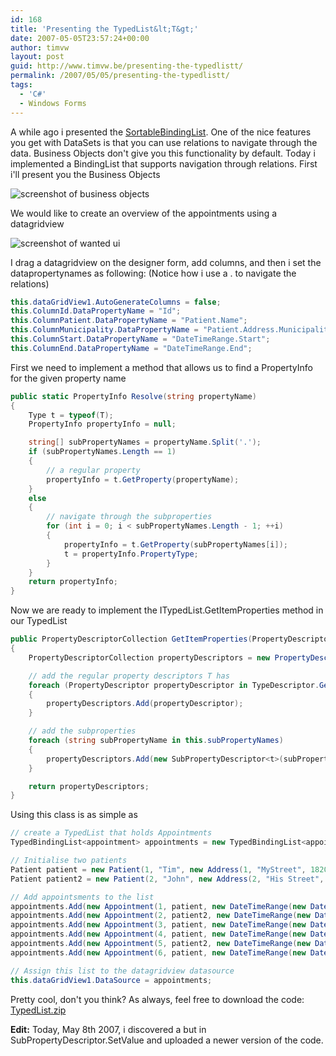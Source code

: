 ```yaml
---
id: 168
title: 'Presenting the TypedList&lt;T&gt;'
date: 2007-05-05T23:57:24+00:00
author: timvw
layout: post
guid: http://www.timvw.be/presenting-the-typedlistt/
permalink: /2007/05/05/presenting-the-typedlistt/
tags:
  - 'C#'
  - Windows Forms
---
```

A while ago i presented the [SortableBindingList](http://www.timvw.be/presenting-the-sortablebindinglistt/). One of the nice features you get with DataSets is that you can use relations to navigate through the data. Business Objects don't give you this functionality by default. Today i implemented a BindingList that supports navigation through relations. First i'll present you the Business Objects


![screenshot of business objects](http://www.timvw.be/wp-content/images/typedlist-1.gif) 

We would like to create an overview of the appointments using a datagridview

![screenshot of wanted ui](http://www.timvw.be/wp-content/images/typedlist-2.gif)

I drag a datagridview on the designer form, add columns, and then i set the datapropertynames as following: (Notice how i use a . to navigate the relations)

```csharp
this.dataGridView1.AutoGenerateColumns = false;
this.ColumnId.DataPropertyName = "Id";
this.ColumnPatient.DataPropertyName = "Patient.Name";
this.ColumnMunicipality.DataPropertyName = "Patient.Address.Municipality";
this.ColumnStart.DataPropertyName = "DateTimeRange.Start";
this.ColumnEnd.DataPropertyName = "DateTimeRange.End";
```

First we need to implement a method that allows us to find a PropertyInfo for the given property name

```csharp
public static PropertyInfo Resolve(string propertyName)
{
	Type t = typeof(T);
	PropertyInfo propertyInfo = null;

	string[] subPropertyNames = propertyName.Split('.');
	if (subPropertyNames.Length == 1)
	{
		// a regular property
		propertyInfo = t.GetProperty(propertyName);
	}
	else
	{
		// navigate through the subproperties
		for (int i = 0; i < subPropertyNames.Length - 1; ++i) 
		{ 
			propertyInfo = t.GetProperty(subPropertyNames[i]); 
			t = propertyInfo.PropertyType; 
		} 
	} 
	return propertyInfo; 
}
``` 

Now we are ready to implement the ITypedList.GetItemProperties method in our TypedList

```csharp
public PropertyDescriptorCollection GetItemProperties(PropertyDescriptor[] listAccessors)
{
	PropertyDescriptorCollection propertyDescriptors = new PropertyDescriptorCollection(listAccessors);

	// add the regular property descriptors T has
	foreach (PropertyDescriptor propertyDescriptor in TypeDescriptor.GetProperties(typeof(T)))
	{
		propertyDescriptors.Add(propertyDescriptor);
	}

	// add the subproperties
	foreach (string subPropertyName in this.subPropertyNames)
	{
		propertyDescriptors.Add(new SubPropertyDescriptor<t>(subPropertyName));
	}

	return propertyDescriptors;
}
```

Using this class is as simple as

```csharp
// create a TypedList that holds Appointments
TypedBindingList<appointment> appointments = new TypedBindingList<appointment>(new string[] { "Patient.Name", "Patient.Address.Municipality", "DateTimeRange.Start", "DateTimeRange.End" });

// Initialise two patients
Patient patient = new Patient(1, "Tim", new Address(1, "MyStreet", 1820, "Melsbroek"));
Patient patient2 = new Patient(2, "John", new Address(2, "His Street", 3000, "Leuven"));

// Add appointsments to the list
appointments.Add(new Appointment(1, patient, new DateTimeRange(new DateTime(2007, 5, 3, 15, 0, 0), new DateTime(2007, 5, 3, 16, 0, 0))));
appointments.Add(new Appointment(2, patient2, new DateTimeRange(new DateTime(2007, 5, 4, 15, 0, 0), new DateTime(2007, 5, 4, 16, 0, 0))));
appointments.Add(new Appointment(3, patient, new DateTimeRange(new DateTime(2007, 5, 5, 15, 0, 0), new DateTime(2007, 5, 5, 16, 0, 0))));
appointments.Add(new Appointment(4, patient, new DateTimeRange(new DateTime(2007, 5, 6, 15, 0, 0), new DateTime(2007, 5, 6, 16, 0, 0))));
appointments.Add(new Appointment(5, patient2, new DateTimeRange(new DateTime(2007, 5, 7, 15, 0, 0), new DateTime(2007, 5, 7, 16, 0, 0))));
appointments.Add(new Appointment(6, patient, new DateTimeRange(new DateTime(2007, 5, 7, 17, 0, 0), new DateTime(2007, 5, 7, 17, 15, 0))));

// Assign this list to the datagridview datasource
this.dataGridView1.DataSource = appointments;
```

Pretty cool, don't you think? As always, feel free to download the code: [TypedList.zip](http://www.timvw.be/wp-content/code/csharp/TypedList.zip)

**Edit:** Today, May 8th 2007, i discovered a but in SubPropertyDescriptor.SetValue and uploaded a newer version of the code.
